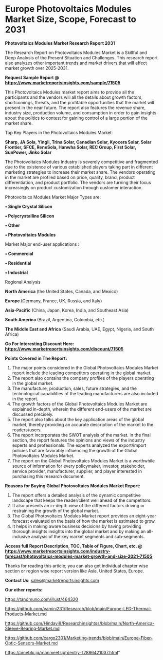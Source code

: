 # Europe Photovoltaics Modules Market Size, Scope, Forecast to 2031

<strong>Photovoltaics Modules Market Research Report 2031</strong>

The Research Report on Photovoltaics Modules Market is a Skillful and Deep Analysis of the Present Situation and Challenges. This research report also analyzes other important trends and market drivers that will affect market growth over 2025-2031.

<strong>Request Sample Report @ <a href=https://www.marketreportsinsights.com/sample/71505>https://www.marketreportsinsights.com/sample/71505</a></strong>

This Photovoltaics Modules market report aims to provide all the participants and the vendors will all the details about growth factors, shortcomings, threats, and the profitable opportunities that the market will present in the near future. The report also features the revenue share, industry size, production volume, and consumption in order to gain insights about the politics to contest for gaining control of a large portion of the market share.

Top Key Players in the Photovoltaics Modules Market:

<strong>Sharp, JA Sola, Yingli, Trina Solar, Canadian Solar, Kyocera Solar, Solar Frontier, SFCE, ReneSola, Hanwha Solar, REC Group, First Solar, SunPower, Jinko Solar</strong>

The Photovoltaics Modules Industry is severely competitive and fragmented due to the existence of various established players taking part in different marketing strategies to increase their market share. The vendors operating in the market are profiled based on price, quality, brand, product differentiation, and product portfolio. The vendors are turning their focus increasingly on product customization through customer interaction.

Photovoltaics Modules Market Major Types are:

<strong>• Single Crystal Silicon

• Polycrystalline Silicon

• Other

• Photovoltaics Modules</strong>

Market Major end-user applications :

<strong>• Commercial

• Residential

• Industrial</strong>

Regional Analysis

</u><strong><b>North America</b></strong> (the United States, Canada, and Mexico)

<strong><b>Europe </b></strong>(Germany, France, UK, Russia, and Italy)

<strong><b>Asia-Pacific</b></strong> (China, Japan, Korea, India, and Southeast Asia)

<strong><b>South America</b></strong> (Brazil, Argentina, Colombia, etc.)

<strong><b>The Middle East and Africa</b></strong> (Saudi Arabia, UAE, Egypt, Nigeria, and South Africa)

<strong>Go For Interesting Discount Here: <a href=https://www.marketreportsinsights.com/discount/71505>https://www.marketreportsinsights.com/discount/71505</a></strong>

<strong>Points Covered in The Report:</strong>
<ol>
  <li>The major points considered in the Global Photovoltaics Modules Market report include the leading competitors operating in the global market.</li>
  <li>The report also contains the company profiles of the players operating in the global market.</li>
  <li>The manufacture, production, sales, future strategies, and the technological capabilities of the leading manufacturers are also included in the report.</li>
  <li>The growth factors of the Global Photovoltaics Modules Market are explained in-depth, wherein the different end-users of the market are discussed precisely.</li>
  <li>The report also talks about the key application areas of the global market, thereby providing an accurate description of the market to the readers/users.</li>
  <li>The report incorporates the SWOT analysis of the market. In the final section, the report features the opinions and views of the industry experts and professionals. The experts analyzed the export/import policies that are favorably influencing the growth of the Global Photovoltaics Modules Market.</li>
  <li>The report on the Global Photovoltaics Modules Market is a worthwhile source of information for every policymaker, investor, stakeholder, service provider, manufacturer, supplier, and player interested in purchasing this research document.</li>
</ol>
<strong>Reasons for Buying Global Photovoltaics Modules Market Report:</strong>

<ol>
  <li>The report offers a detailed analysis of the dynamic competitive landscape that keeps the reader/client well ahead of the competitors.</li>
  <li>It also presents an in-depth view of the different factors driving or restraining the growth of the global market.</li>
  <li>The Global Photovoltaics Modules Market report provides an eight-year forecast evaluated on the basis of how the market is estimated to grow.</li>
  <li>It helps in making aware business decisions by having providing thorough insights insights into the global market and by making an all-inclusive analysis of the key market segments and sub-segments.</li>
</ol>
<strong>Access full Report Description, TOC, Table of Figure, Chart, etc. @ <a href=https://www.marketreportsinsights.com/industry-forecast/photovoltaics-modules-market-growth-and-size-2021-71505>https://www.marketreportsinsights.com/industry-forecast/photovoltaics-modules-market-growth-and-size-2021-71505</a></strong>


Thanks for reading this article; you can also get individual chapter wise section or region wise report version like Asia, United States, Europe.

<strong>Contact Us:</strong>
sales@marketreportsinsights.com

<strong>Our other reports:</strong>

<a href=https://tanomuno.com/illust/464320>https://tanomuno.com/illust/464320</a>

<a href=https://github.com/yamini231/Research/blob/main/Europe-LED-Thermal-Products-Market.md>https://github.com/yamini231/Research/blob/main/Europe-LED-Thermal-Products-Market.md</a>

<a href=https://github.com/Hindavi8/Researchinsightss/blob/main/North-America-Sleeve-Bearing-Market.md>https://github.com/Hindavi8/Researchinsightss/blob/main/North-America-Sleeve-Bearing-Market.md</a>

<a href=https://github.com/cargo2301/Marketing-trends/blob/main/Europe-Fiber-Optic-Sensors-Market.md>https://github.com/cargo2301/Marketing-trends/blob/main/Europe-Fiber-Optic-Sensors-Market.md</a>

<a href=https://ameblo.jp/manmeetsigh/entry-12886421037.html>https://ameblo.jp/manmeetsigh/entry-12886421037.html</a>"
